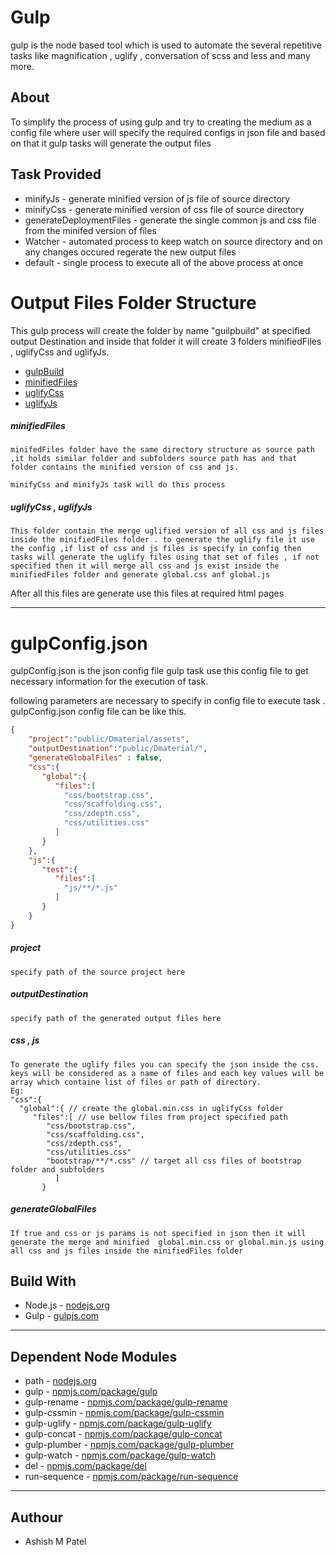 
Gulp
===================

gulp is the node based tool which is used to automate the several repetitive tasks like magnification , uglify  , conversation of scss and less and many more.

About
-------------
To simplify the process of using gulp and try to creating the medium as a config file where user will specify the required configs in json file and based on that it gulp tasks will generate the output files

Task Provided
-------------
  - minifyJs - generate minified version of js file of source directory
  - minifyCss - generate minified version of css file of source directory
  - generateDeploymentFiles -  generate the single common js and css file from the minifed version of files
  - Watcher - automated process to keep watch on source directory and on any changes occured regerate the new output files
  - default - single process to execute all of the above process at once


Output Files Folder Structure
===================
This gulp process will create the folder by name "guilpbuild" at specified output Destination and inside that folder it will create 3 folders minifiedFiles , uglifyCss and uglifyJs.

* [gulpBuild]()
 * [minifiedFiles ]()
 * [uglifyCss ]()
 *  [uglifyJs]()

##### minifiedFiles
	minifedFiles folder have the same directory structure as source path ,it holds similar folder and subfolders source path has and that folder contains the minified version of css and js.

	minifyCss and minifyJs task will do this process

##### uglifyCss , uglifyJs

	This folder contain the merge uglified version of all css and js files inside the minifiedFiles folder . to generate the uglify file it use the config ,if list of css and js files is specify in config then tasks will generate the uglify files using that set of files , if not specified then it will merge all css and js exist inside the minifiedFiles folder and generate global.css anf global.js

After all this files are generate use this files at required html pages

----------


gulpConfig.json
===================
gulpConfig.json is the json config file gulp task use this config file to get necessary information for the execution of task.  

following parameters are necessary to specify in config file to execute task . gulpConfig.json config file can be like this.

```json
{
    "project":"public/Dmaterial/assets",
    "outputDestination":"public/Dmaterial/",
    "generateGlobalFiles" : false,
    "css":{
       "global":{
          "files":[
            "css/bootstrap.css",
            "css/scaffolding.css",
            "css/zdepth.css",
            "css/utilities.css"
          ]
       }
    },
    "js":{
       "test":{
          "files":[
            "js/**/*.js"
          ]
       }
    }
}

```
##### project
	specify path of the source project here
##### outputDestination
	specify path of the generated output files here
##### css , js
	To generate the uglify files you can specify the json inside the css. keys will be considered as a name of files and each key values will be array which containe list of files or path of directory.
	Eg:  
	"css":{
	  "global":{ // create the global.min.css in uglifyCss folder
         "files":[ // use bellow files from project specified path
	        "css/bootstrap.css",
	        "css/scaffolding.css",
	        "css/zdepth.css",
	        "css/utilities.css"
	        "bootstrap/**/*.css" // target all css files of bootstrap folder and subfolders
	          ]
	       }

##### generateGlobalFiles
	If true and css or js params is not specified in json then it will generate the merge and minified  global.min.css or global.min.js using all css and js files inside the minifiedFiles folder



  Build With
-------------

 - Node.js - [<i ></i> nodejs.org](https://nodejs.org/en/)
 - Gulp -  [<i ></i> gulpjs.com](http://gulpjs.com/)

  ----------

Dependent Node Modules
-------------

 - path - [<i ></i> nodejs.org](https://nodejs.org/en/)
 - gulp -  [<i ></i> npmjs.com/package/gulp](https://www.npmjs.com/package/gulp)
 - gulp-rename -  [<i ></i> npmjs.com/package/gulp-rename](https://www.npmjs.com/package/gulp-rename)
 - gulp-cssmin -  [<i ></i> npmjs.com/package/gulp-cssmin](https://www.npmjs.com/package/gulp-cssmin)
 - gulp-uglify -  [<i ></i> npmjs.com/package/gulp-uglify](https://www.npmjs.com/package/gulp-uglify)
 - gulp-concat -  [<i ></i> npmjs.com/package/gulp-concat](https://www.npmjs.com/package/gulp-concat)
 - gulp-plumber -  [<i ></i> npmjs.com/package/gulp-plumber](https://www.npmjs.com/package/gulp-plumber)
 - gulp-watch -  [<i ></i> npmjs.com/package/gulp-watch](https://www.npmjs.com/package/gulp-watch)
 - del -  [<i ></i> npmjs.com/package/del](https://www.npmjs.com/package/del)
 - run-sequence -  [<i ></i> npmjs.com/package/run-sequence](https://www.npmjs.com/package/run-sequence)

  ----------


   Authour
-------------

 - Ashish M Patel
